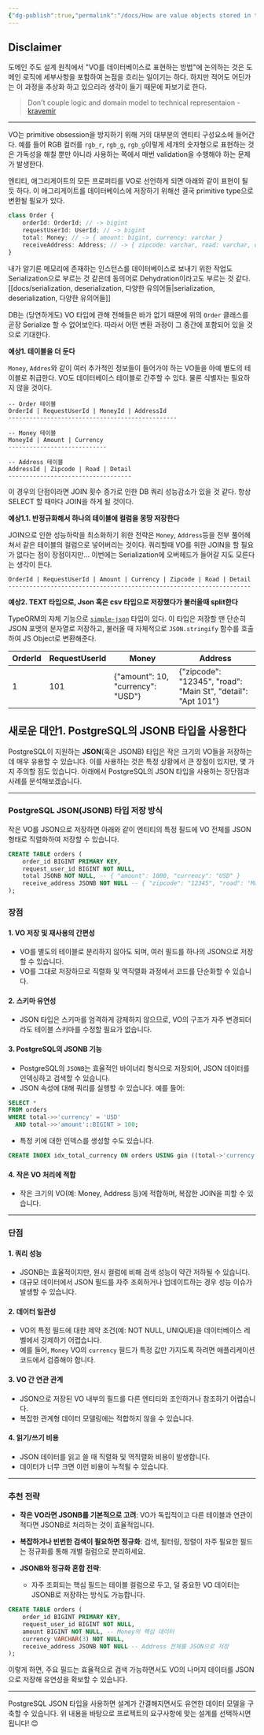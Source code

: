 ```yaml
---
{"dg-publish":true,"permalink":"/docs/How are value objects stored in the database/","title":"How are value objects stored in the database"}
---
```



## Disclaimer

도메인 주도 설계 원칙에서 "VO를 데이터베이스로 표현하는 방법"에 논의하는 것은 도메인 로직에 세부사항을 포함하여 논점을 흐리는 일이기는 하다. 하지만 적어도 어딘가는 이 과정을 추상화 하고 있으리라 생각이 들기 때문에 파보기로 한다.

> Don't couple logic and domain model to technical representaion - [kravemir](https://stackoverflow.com/questions/679005/how-are-value-objects-stored-in-the-database#comment102863148_681106)

---

VO는 primitive obsession을 방지하기 위해 거의 대부분의 엔티티 구성요소에 들어간다. 예를 들어 RGB 컬러를 `rgb_r`, `rgb_g`, `rgb_g`이렇게 세개의 숫자형으로 표현하는 것은 가독성을 해칠 뿐만 아니라 사용하는 쪽에서 매번 validation을 수행해야 하는 문제가 발생한다.

엔티티, 애그리게이트의 모든 프로퍼티를 VO로 선언하게 되면 아래와 같이 표현이 될 듯 하다. 이 애그리게이트를 데이터베이스에 저장하기 위해선 결국 primitive type으로 변환될 필요가 있다.

```typescript
class Order {
	orderId: OrderId; // -> bigint
	requestUserId: UserId; // -> bigint
	total: Money; // -> { amount: bigint, currency: varchar }
	receiveAddress: Address; // -> { zipcode: varchar, road: varchar, detail: varchar }
}
```

내가 알기론 메모리에 존재하는 인스턴스를 데이터베이스로 보내기 위한 작업도 Serialization으로 부르는 것 같은데 동의어로 Dehydration이라고도 부르는 것 같다. [[docs/serialization, deserialization, 다양한 유의어들\|serialization, deserialization, 다양한 유의어들]]

DB는 (당연하게도) VO 타입에 관해 전해들은 바가 없기 때문에 위의 `Order` 클래스를 곧장 Serialize 할 수 없어보인다. 따라서 어떤 변환 과정이 그 중간에 포함되어 있을 것으로 기대한다.

**예상1. 테이블을 더 둔다**

`Money`, `Addres`와 같이 여러 추가적인 정보들이 들어가야 하는 VO들을 아예 별도의 테이블로 취급한다. VO도 데이터베이스 테이블로 간주할 수 있다. 물론 식별자는 필요하지 않을 것이다.

```
-- Order 테이블
OrderId | RequestUserId | MoneyId | AddressId
------------------------------------------------

-- Money 테이블
MoneyId | Amount | Currency
----------------------------

-- Address 테이블
AddressId | Zipcode | Road | Detail
-----------------------------------
```

이 경우의 단점이라면 JOIN 횟수 증가로 인한 DB 쿼리 성능감소가 있을 것 같다. 항상 SELECT 할 때마다 JOIN을 하게 될 것이다.

**예상1.1. 반정규화해서 하나의 테이블에 컬럼을 몽땅 저장한다**

JOIN으로 인한 성능하락을 최소화하기 위한 전략은 `Money`, `Address`등을 전부 풀어헤쳐서 같은 테이블의 컬럼으로 넣어버리는 것이다. 쿼리할때 VO를 위한 JOIN을 할 필요가 없다는 점이 장점이지만... 이번에는 Serialization에 오버헤드가 들어갈 지도 모른다는 생각이 든다.

```
OrderId | RequestUserId | Amount | Currency | Zipcode | Road | Detail
---------------------------------------------------------------------
```

**예상2. TEXT 타입으로, Json 혹은 csv 타입으로 저장했다가 불러올때 split한다**

TypeORM의 자체 기능으로 [`simple-json`](https://typeorm.io/entities#simple-json-column-type) 타입이 있다. 이 타입은 저장할 땐 단순히 JSON 포맷의 문자열로 저장하고, 불러올 때 자체적으로 `JSON.stringify` 함수를 호출하여 JS Object로 변환해준다.

|OrderId | RequestUserId | Money           | Address |
|-------|----------------|--------------|--------------|
|1       | 101           | {"amount": 10, "currency": "USD"} | {"zipcode": "12345", "road": "Main St", "detail": "Apt 101"}

## **새로운 대안1. PostgreSQL의 JSONB 타입을 사용한다**

PostgreSQL이 지원하는 **JSON**(혹은 JSONB) 타입은 작은 크기의 VO들을 저장하는 데 매우 유용할 수 있습니다. 이를 사용하는 것은 특정 상황에서 큰 장점이 있지만, 몇 가지 주의할 점도 있습니다. 아래에서 PostgreSQL의 JSON 타입을 사용하는 장단점과 사례를 분석해보겠습니다.

---

### **PostgreSQL JSON(JSONB) 타입 저장 방식**

작은 VO를 JSON으로 저장하면 아래와 같이 엔티티의 특정 필드에 VO 전체를 JSON 형태로 직렬화하여 저장할 수 있습니다.

```sql
CREATE TABLE orders (
    order_id BIGINT PRIMARY KEY,
    request_user_id BIGINT NOT NULL,
    total JSONB NOT NULL, -- { "amount": 1000, "currency": "USD" }
    receive_address JSONB NOT NULL -- { "zipcode": "12345", "road": "Main St", "detail": "Apt 101" }
);
```

### **장점**

#### 1. **VO 저장 및 재사용의 간편성**

- VO를 별도의 테이블로 분리하지 않아도 되며, 여러 필드를 하나의 JSON으로 저장할 수 있습니다.
- VO를 그대로 저장하므로 직렬화 및 역직렬화 과정에서 코드를 단순화할 수 있습니다.

#### 2. **스키마 유연성**

- JSON 타입은 스키마를 엄격하게 강제하지 않으므로, VO의 구조가 자주 변경되더라도 테이블 스키마를 수정할 필요가 없습니다.

#### 3. **PostgreSQL의 JSONB 기능**

- PostgreSQL의 `JSONB`는 효율적인 바이너리 형식으로 저장되어, JSON 데이터를 인덱싱하고 검색할 수 있습니다.
- JSON 속성에 대해 쿼리를 실행할 수 있습니다. 예를 들어:

```sql
SELECT * 
FROM orders 
WHERE total->>'currency' = 'USD' 
  AND total->>'amount'::BIGINT > 100;
```

- 특정 키에 대한 인덱스를 생성할 수도 있습니다.

```sql
CREATE INDEX idx_total_currency ON orders USING gin ((total->'currency'));
```

#### 4. **작은 VO 처리에 적합**

- 작은 크기의 VO(예: Money, Address 등)에 적합하며, 복잡한 JOIN을 피할 수 있습니다.

---

### **단점**

#### 1. **쿼리 성능**

- JSONB는 효율적이지만, 원시 컬럼에 비해 검색 성능이 약간 저하될 수 있습니다.
- 대규모 데이터에서 JSON 필드를 자주 조회하거나 업데이트하는 경우 성능 이슈가 발생할 수 있습니다.

#### 2. **데이터 일관성**

- VO의 특정 필드에 대한 제약 조건(예: NOT NULL, UNIQUE)을 데이터베이스 레벨에서 강제하기 어렵습니다.
- 예를 들어, `Money` VO의 `currency` 필드가 특정 값만 가지도록 하려면 애플리케이션 코드에서 검증해야 합니다.

#### 3. **VO 간 연관 관계**

- JSON으로 저장된 VO 내부의 필드를 다른 엔티티와 조인하거나 참조하기 어렵습니다.
- 복잡한 관계형 데이터 모델링에는 적합하지 않을 수 있습니다.

#### 4. **읽기/쓰기 비용**

- JSON 데이터를 읽고 쓸 때 직렬화 및 역직렬화 비용이 발생합니다.
- 데이터가 너무 크면 이런 비용이 누적될 수 있습니다.

---

### **추천 전략**

- **작은 VO라면 JSONB를 기본적으로 고려**: VO가 독립적이고 다른 테이블과 연관이 적다면 JSONB로 처리하는 것이 효율적입니다.
    
- **복잡하거나 빈번한 검색이 필요하면 정규화**: 검색, 필터링, 정렬이 자주 필요한 필드는 정규화를 통해 개별 컬럼으로 분리하세요.
    
- **JSONB와 정규화 혼합 전략**:
    
    - 자주 조회되는 핵심 필드는 테이블 컬럼으로 두고, 덜 중요한 VO 데이터는 JSONB로 저장하는 방식도 가능합니다.

```sql
CREATE TABLE orders (
    order_id BIGINT PRIMARY KEY,
    request_user_id BIGINT NOT NULL,
    amount BIGINT NOT NULL, -- Money의 핵심 데이터
    currency VARCHAR(3) NOT NULL,
    receive_address JSONB NOT NULL -- Address 전체를 JSON으로 저장
);
```

이렇게 하면, 주요 필드는 효율적으로 검색 가능하면서도 VO의 나머지 데이터를 JSON으로 저장해 유연성을 확보할 수 있습니다.

---

PostgreSQL JSON 타입을 사용하면 설계가 간결해지면서도 유연한 데이터 모델을 구축할 수 있습니다. 위 내용을 바탕으로 프로젝트의 요구사항에 맞는 설계를 선택하시면 됩니다! 😊
